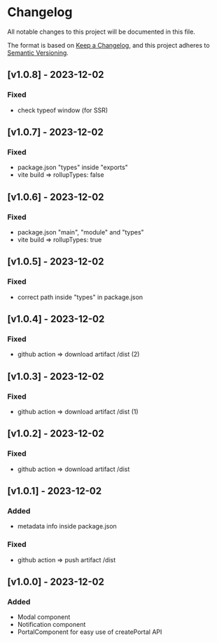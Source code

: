 # Changelog

All notable changes to this project will be documented in this file.

The format is based on [Keep a Changelog](https://keepachangelog.com/en/1.0.0/),
and this project adheres to [Semantic Versioning](https://semver.org/spec/v2.0.0.html).

## [v1.0.8] - 2023-12-02

### Fixed

- check typeof window (for SSR)

## [v1.0.7] - 2023-12-02

### Fixed

- package.json "types" inside "exports"
- vite build => rollupTypes: false

## [v1.0.6] - 2023-12-02

### Fixed

- package.json "main", "module" and "types"
- vite build => rollupTypes: true

## [v1.0.5] - 2023-12-02

### Fixed

- correct path inside "types" in package.json

## [v1.0.4] - 2023-12-02

### Fixed

- github action => download artifact /dist (2)

## [v1.0.3] - 2023-12-02

### Fixed

- github action => download artifact /dist (1)

## [v1.0.2] - 2023-12-02

### Fixed

- github action => download artifact /dist

## [v1.0.1] - 2023-12-02

### Added

- metadata info inside package.json

### Fixed

- github action => push artifact /dist

## [v1.0.0] - 2023-12-02

### Added

- Modal component
- Notification component
- PortalComponent for easy use of createPortal API

